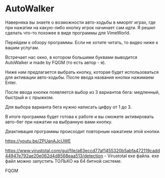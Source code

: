 # AutoWalker

Наверняка вы знаете о возможности авто-ходьбы в мморпг играх, где при нажатии на какую-либо кнопку игрок начинает сам идти.
Я решил сделать что-то похожее в виде программы для VimeWorld.

Перейдем к обзору программы.
Если не хотите читать, то видео ниже к вашим услугам.



Встречает нас окно, в котором большими буквами выводится AutoWalker и made by FQGM (то есть автор - я).

Ниже нам предлагается выбрать кнопку, которая будет использоваться для активации авто-ходьбы. После ввода названия кнопки нажимаем Enter.

После ввода кнопки появляется выбор из 3 вариантов бега: медленный, быстрый и с прыжком.

Для выбора варианта бега нужно написать цифру от 1 до 3.

В итоге программа будет готова к работе и вы сможете активировать авто-бег при нажатии на выбранную вами кнопку.

Деактивация программы происходит повторным нажатием этой кнопки.

https://youtu.be/ZPUanAJcUWE



https://www.virustotal.com/gui/file/a63eccd77af1455320b5abfa472119cadd44947e792ae20e062d4d8568eaa513/detection - Virustotal exe файла.
exe файл можно запустить ТОЛЬКО на 64 битной системе.


FQGM
